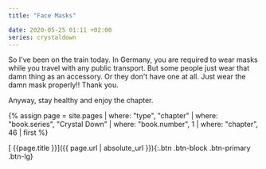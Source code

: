 ```yaml
---
title: "Face Masks"

date: 2020-05-25 01:11 +02:00
series: crystaldown
---
```

So I've been on the train today.
In Germany, you are required to wear masks while you travel with any public transport.
But some people just wear that damn thing as an accessory.
Or they don't have one at all.
Just wear the damn mask properly!!
Thank you.

Anyway, stay healthy and enjoy the chapter.

{% assign page = site.pages
  | where: "type", "chapter"
  | where: "book.series", "Crystal Down"
  | where: "book.number", 1
  | where: "chapter", 46
  | first %}

[ {{page.title }}]({{ page.url | absolute_url }}){:.btn .btn-block .btn-primary .btn-lg}
<!--more-->
